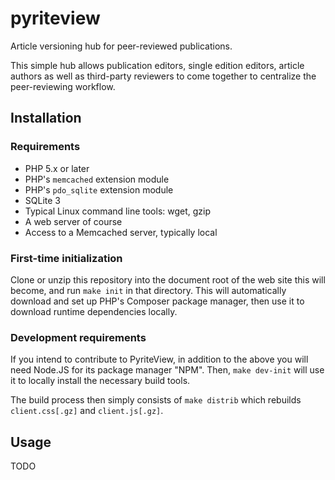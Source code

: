 # pyriteview

Article versioning hub for peer-reviewed publications.

This simple hub allows publication editors, single edition editors, article authors as well as third-party reviewers to come together to centralize the peer-reviewing workflow.

## Installation

### Requirements

* PHP 5.x or later
* PHP's `memcached` extension module
* PHP's `pdo_sqlite` extension module
* SQLite 3
* Typical Linux command line tools: wget, gzip
* A web server of course
* Access to a Memcached server, typically local

### First-time initialization

Clone or unzip this repository into the document root of the web site this will become, and run `make init` in that directory.  This will automatically download and set up PHP's Composer package manager, then use it to download runtime dependencies locally.

### Development requirements

If you intend to contribute to PyriteView, in addition to the above you will need Node.JS for its package manager "NPM".  Then, `make dev-init` will use it to locally install the necessary build tools.

The build process then simply consists of `make distrib` which rebuilds `client.css[.gz]` and `client.js[.gz]`.

## Usage

TODO
